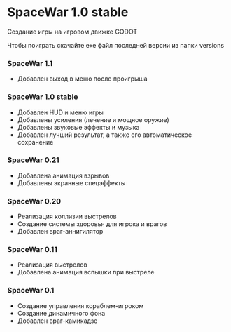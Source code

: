 # SpaceWar 1.0 stable
Создание игры на игровом движке GODOT

Чтобы поиграть скачайте exe файл последней версии из папки versions

### SpaceWar 1.1
- Добавлен выход в меню после проигрыша

### SpaceWar 1.0 stable
- Добавлен HUD и меню игры
- Добавлены усиления (лечение и мощное оружие)
- Добавлены звуковые эффекты и музыка
- Добавлен лучший результат, а также его автоматическое сохранение

### SpaceWar 0.21
- Добавлена анимация взрывов
- Добавлены экранные спецэффекты

### SpaceWar 0.20
- Реализация коллизии выстрелов
- Создание системы здоровья для игрока и врагов
- Добавлен враг-аннигилятор

### SpaceWar 0.11
- Реализация выстрелов
- Добавлена анимация вспышки при выстреле

### SpaceWar 0.1
- Создание управления кораблем-игроком
- Создание динамичного фона
- Добавлен враг-камикадзе

  
